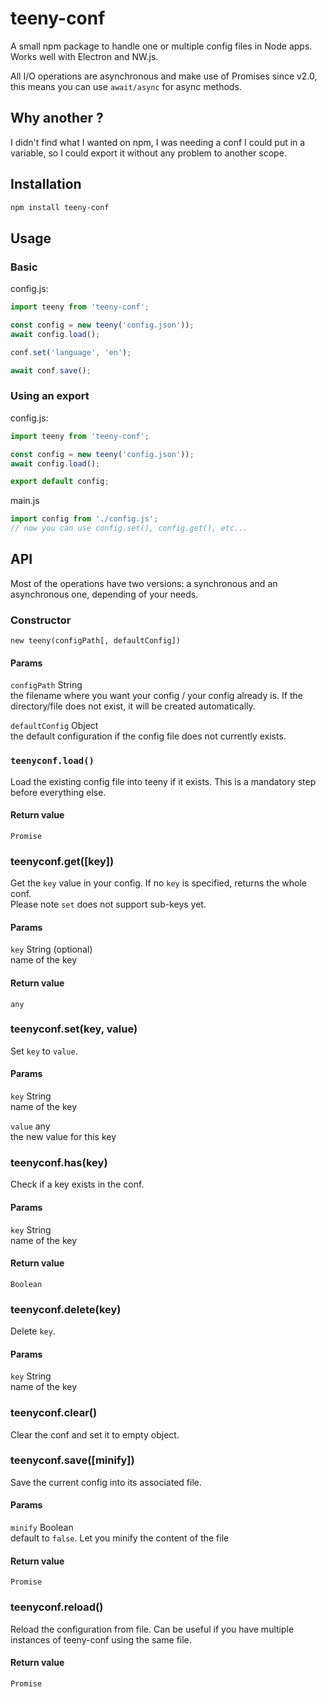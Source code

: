 # teeny-conf

A small npm package to handle one or multiple config files in Node apps. Works well with Electron and NW.js.

All I/O operations are asynchronous and make use of Promises since v2.0, this means you can use `await/async` for async methods.

## Why another ?

I didn't find what I wanted on npm, I was needing a conf I could put in a variable, so I could export it without any problem to another scope.

## Installation

``` bash
npm install teeny-conf
```

## Usage

### Basic

config.js:
``` javascript
import teeny from 'teeny-conf';

const config = new teeny('config.json'));
await config.load();

conf.set('language', 'en');

await conf.save();
```

### Using an export

config.js:
``` javascript
import teeny from 'teeny-conf';

const config = new teeny('config.json'));
await config.load();

export default config;
```

main.js
``` javascript
import config from './config.js';
// now you can use config.set(), config.get(), etc...
```


## API

Most of the operations have two versions: a synchronous and an asynchronous one, depending of your needs.


### Constructor

`new teeny(configPath[, defaultConfig])`

#### Params

`configPath` String<br />
the filename where you want your config / your config already is. If the directory/file does not exist, it will be created automatically.

`defaultConfig` Object<br />
the default configuration if the config file does not currently exists.


### `teenyconf.load()`

Load the existing config file into teeny if it exists. This is a mandatory step before everything else.

#### Return value

`Promise`


### teenyconf.get([key])

Get the `key` value in your config. If no `key` is specified, returns the whole conf.<br />
Please note `set` does not support sub-keys yet.

#### Params

`key` String (optional)<br/>
name of the key

#### Return value

`any`


### teenyconf.set(key, value)

Set `key` to `value`.

#### Params

`key` String<br />
name of the key

`value` any<br />
the new value for this key


### teenyconf.has(key)

Check if a key exists in the conf.

#### Params

`key` String<br />
name of the key

#### Return value

`Boolean`


### teenyconf.delete(key)

Delete `key`.

#### Params

`key` String<br />
name of the key


### teenyconf.clear()

Clear the conf and set it to empty object.


### teenyconf.save([minify])

Save the current config into its associated file.

#### Params

`minify` Boolean<br />
default to `false`. Let you minify the content of the file

#### Return value

`Promise`


### teenyconf.reload()

Reload the configuration from file. Can be useful if you have multiple instances of teeny-conf using the same file.

#### Return value

`Promise`
